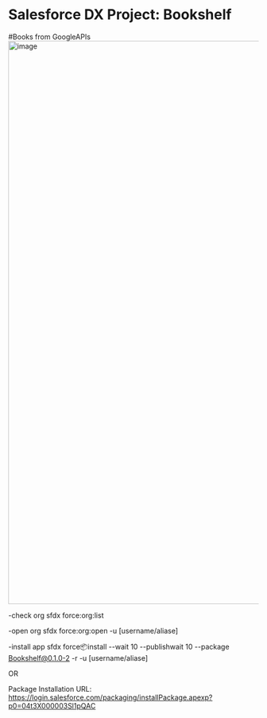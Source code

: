 # Salesforce DX Project: Bookshelf
#Books from GoogleAPIs
<img width="1132" alt="image" src="https://user-images.githubusercontent.com/50191080/170891930-21cd62d7-7cbd-4147-b6c2-fe00cbab3b3c.png">


-check org
sfdx force:org:list

-open org
sfdx force:org:open -u [username/aliase]

-install app
sfdx force:package:install --wait 10 --publishwait 10 --package Bookshelf@0.1.0-2 -r -u [username/aliase] 

OR

Package Installation URL: https://login.salesforce.com/packaging/installPackage.apexp?p0=04t3X000003Sl1pQAC
